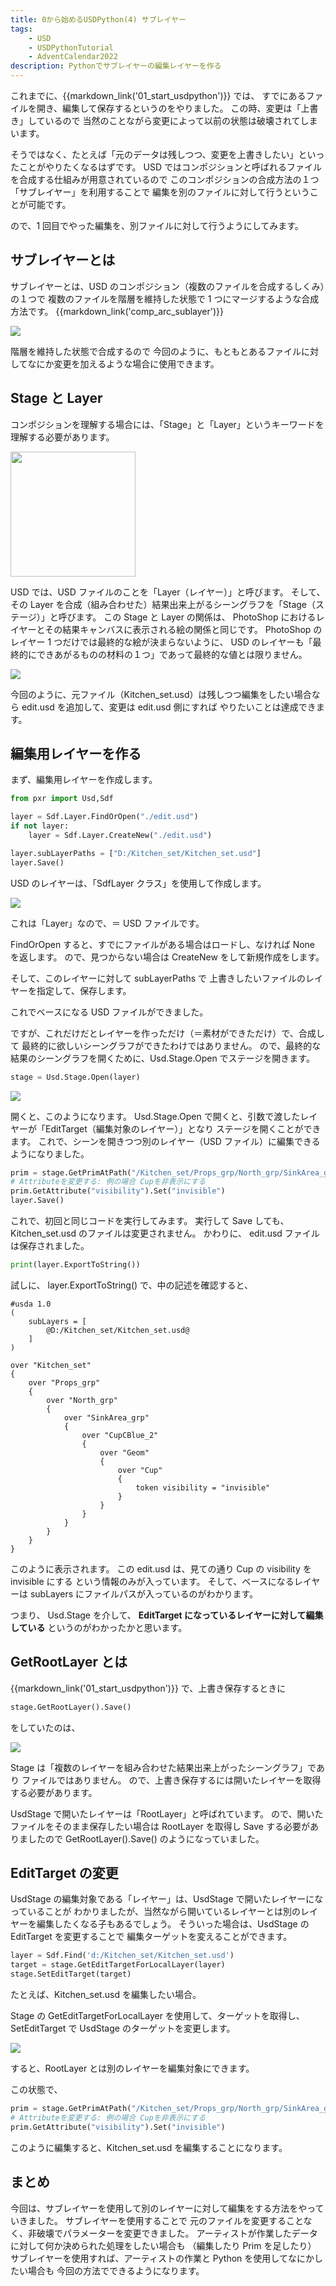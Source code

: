 ```yaml
---
title: 0から始めるUSDPython(4) サブレイヤー
tags:
    - USD
    - USDPythonTutorial
    - AdventCalendar2022
description: Pythonでサブレイヤーの編集レイヤーを作る
---
```


これまでに、{{markdown_link('01_start_usdpython')}} では、
すでにあるファイルを開き、編集して保存するというのをやりました。
この時、変更は「上書き」しているので
当然のことながら変更によって以前の状態は破壊されてしまいます。

そうではなく、たとえば「元のデータは残しつつ、変更を上書きしたい」といったことがやりたくなるはずです。
USD ではコンポジションと呼ばれるファイルを合成する仕組みが用意されているので
このコンポジションの合成方法の１つ「サブレイヤー」を利用することで
編集を別のファイルに対して行うということが可能です。

ので、1 回目でやった編集を、別ファイルに対して行うようにしてみます。

## サブレイヤーとは

サブレイヤーとは、USD のコンポジション（複数のファイルを合成するしくみ）の１つで
複数のファイルを階層を維持した状態で 1 つにマージするような合成方法です。
{{markdown_link('comp_arc_sublayer')}}

![](https://gyazo.com/76645304065930109d3b22a64b46ac43.png)

階層を維持した状態で合成するので
今回のように、もともとあるファイルに対してなにか変更を加えるような場合に使用できます。

## Stage と Layer

コンポジションを理解する場合には、「Stage」と「Layer」というキーワードを
理解する必要があります。

<img src="https://gyazo.com/98c664089ff5e4257f21cae0a15dd7b2.png" width=200>

USD では、USD ファイルのことを「Layer（レイヤー）」と呼びます。
そして、その Layer を合成（組み合わせた）結果出来上がるシーングラフを「Stage（ステージ）」と呼びます。
この Stage と Layer の関係は、
PhotoShop におけるレイヤーとその結果キャンバスに表示される絵の関係と同じです。
PhotoShop のレイヤー 1 つだけでは最終的な絵が決まらないように、
USD のレイヤーも「最終的にできあがるものの材料の１つ」であって最終的な値とは限りません。

![](https://gyazo.com/12a713ed7a2c86b99314d2fd14ae47b6.png)

今回のように、元ファイル（Kitchen_set.usd）は残しつつ編集をしたい場合なら
edit.usd を追加して、変更は edit.usd 側にすれば
やりたいことは達成できます。

## 編集用レイヤーを作る

まず、編集用レイヤーを作成します。

```python
from pxr import Usd,Sdf

layer = Sdf.Layer.FindOrOpen("./edit.usd")
if not layer:
    layer = Sdf.Layer.CreateNew("./edit.usd")

layer.subLayerPaths = ["D:/Kitchen_set/Kitchen_set.usd"]
layer.Save()
```

USD のレイヤーは、「SdfLayer クラス」を使用して作成します。

![](https://gyazo.com/4a6260c682972e895d487cf5adc8700e.png)

これは「Layer」なので、＝ USD ファイルです。

FindOrOpen すると、すでにファイルがある場合はロードし、なければ None を返します。
ので、見つからない場合は CreateNew をして新規作成をします。

そして、このレイヤーに対して subLayerPaths で
上書きしたいファイルのレイヤーを指定して、保存します。

これでベースになる USD ファイルができました。

ですが、これだけだとレイヤーを作っただけ（＝素材ができただけ）で、合成して
最終的に欲しいシーングラフができたわけではありません。
ので、最終的な結果のシーングラフを開くために、Usd.Stage.Open でステージを開きます。

```python
stage = Usd.Stage.Open(layer)
```

![](https://gyazo.com/a6c4ab6c55953f9c9f6c82dd44911a6d.png)

開くと、このようになります。
Usd.Stage.Open で開くと、引数で渡したレイヤーが「EditTarget（編集対象のレイヤー）」となり
ステージを開くことができます。
これで、シーンを開きつつ別のレイヤー（USD ファイル）に編集できるようになりました。

```python
prim = stage.GetPrimAtPath("/Kitchen_set/Props_grp/North_grp/SinkArea_grp/CupCBlue_2/Geom/Cup")
# Attributeを変更する: 例の場合 Cupを非表示にする
prim.GetAttribute("visibility").Set("invisible")
layer.Save()
```

これで、初回と同じコードを実行してみます。
実行して Save しても、 Kitchen_set.usd のファイルは変更されません。
かわりに、 edit.usd ファイルは保存されました。

```python
print(layer.ExportToString())
```

試しに、 layer.ExportToString() で、中の記述を確認すると、

```
#usda 1.0
(
    subLayers = [
        @D:/Kitchen_set/Kitchen_set.usd@
    ]
)

over "Kitchen_set"
{
    over "Props_grp"
    {
        over "North_grp"
        {
            over "SinkArea_grp"
            {
                over "CupCBlue_2"
                {
                    over "Geom"
                    {
                        over "Cup"
                        {
                            token visibility = "invisible"
                        }
                    }
                }
            }
        }
    }
}
```

このように表示されます。
この edit.usd は、見ての通り Cup の visibility を invisible にする
という情報のみが入っています。
そして、ベースになるレイヤーは subLayers にファイルパスが入っているのがわかります。

つまり、 Usd.Stage を介して、
**EditTarget になっているレイヤーに対して編集している**
というのがわかったかと思います。

## GetRootLayer とは

{{markdown_link('01_start_usdpython')}} で、上書き保存するときに

```python
stage.GetRootLayer().Save()
```

をしていたのは、

![](https://gyazo.com/320c80e840ecc2ac56d5fcf778865dd5.png)

Stage は「複数のレイヤーを組み合わせた結果出来上がったシーングラフ」であり
ファイルではありません。
ので、上書き保存するには開いたレイヤーを取得する必要があります。

UsdStage で開いたレイヤーは「RootLayer」と呼ばれています。
ので、開いたファイルをそのまま保存したい場合は RootLayer を取得し
Save する必要がありましたので GetRootLayer().Save()
のようになっていました。

## EditTarget の変更

UsdStage の編集対象である「レイヤー」は、UsdStage で開いたレイヤーになっていることが
わかりましたが、当然ながら開いているレイヤーとは別のレイヤーを編集したくなる子もあるでしょう。
そういった場合は、UsdStage の EditTarget を変更することで
編集ターゲットを変えることができます。

```python
layer = Sdf.Find('d:/Kitchen_set/Kitchen_set.usd')
target = stage.GetEditTargetForLocalLayer(layer)
stage.SetEditTarget(target)
```

たとえば、Kitchen_set.usd を編集したい場合。

Stage の GetEditTargetForLocalLayer を使用して、ターゲットを取得し、
SetEditTarget で UsdStage のターゲットを変更します。

![](https://gyazo.com/158a8ac7714f657ef1d7eb5d45c3e5a5.png)

すると、RootLayer とは別のレイヤーを編集対象にできます。

この状態で、

```python
prim = stage.GetPrimAtPath("/Kitchen_set/Props_grp/North_grp/SinkArea_grp/CupCBlue_2/Geom/Cup")
# Attributeを変更する: 例の場合 Cupを非表示にする
prim.GetAttribute("visibility").Set("invisible")
```

このように編集すると、Kitchen_set.usd を編集することになります。

## まとめ

今回は、サブレイヤーを使用して別のレイヤーに対して編集をする方法をやっていきました。
サブレイヤーを使用することで
元のファイルを変更することなく、非破壊でパラメーターを変更できました。
アーティストが作業したデータに対して何か決められた処理をしたい場合も
（編集したり Prim を足したり）
サブレイヤーを使用すれば、アーティストの作業と Python を使用してなにかしたい場合も
今回の方法でできるようになります。
